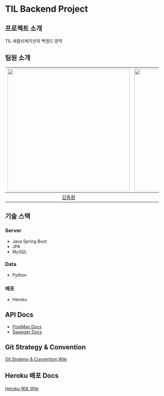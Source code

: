 # TIL Backend Project

## 프로젝트 소개
TIL 애플리케이션의 백엔드 영역

## 팀원 소개
| [<img src="https://github.com/gidskql6671.png" width="400px">](https://github.com/gidskql6671) | [<img src="https://github.com/gaarden.png" width="400px">](https://github.com/gaarden) | [<img src="https://github.com/JiwonHwang01.png" width="400px">](https://github.com/JiwonHwang01) |
| :----: | :----: | :----: |
|[김동환](https://github.com/gidskql6671) | [문정원](https://github.com/gaarden) | [황지원](https://github.com/JiwonHwang01) |

## 기술 스택
### Server
- Java Spring Boot
- JPA
- MySQL
### Data
- Python

### 배포
- Heroku

## API Docs
- [PostMan Docs](https://documenter.getpostman.com/view/13315664/UyxdJogT)
- [Swagger Docs](https://gdsc-knu-til.herokuapp.com/swagger-ui/index.html)

## Git Strategy & Convention
[Git Strategy & Convention Wiki](https://github.com/GDSC-KNU/TIL-Backend/wiki/Git-Strategy-&-Convention-Wiki)

## Heroku 배포 Docs
[Heroku 배포 Wiki](https://github.com/GDSC-KNU/TIL-Backend/wiki/Heroku-%EB%B0%B0%ED%8F%AC)
